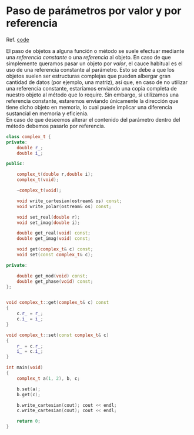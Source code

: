 # Paso de parámetros por valor y por referencia

Ref. [code](code/code5.cpp)

El paso de objetos a alguna función o método se suele efectuar mediante una _referencia constante_ o una _referencia_ al objeto. En caso de que simplemente queramos pasar un objeto por _valor_, el cauce habitual es el uso de una referencia constante al parámetro. Esto se debe a que los objetos suelen ser estructuras complejas que pueden albergar gran cantidad de datos \(por ejemplo, una matriz\), así que, en caso de no utilizar una referencia constante, estaríamos enviando una copia completa de nuestro objeto al método que lo require. Sin embargo, si utilizamos una referencia constante, estaremos enviando únicamente la dirección que tiene dicho objeto en memoria, lo cual puede implicar una diferencia sustancial en memoria y eficienia.  
En caso de que deseemos alterar el contenido del parámetro dentro del método debemos pasarlo por referencia.

```cpp
class complex_t {
private:
    double r_;
    double i_;

public:

    complex_t(double r,double i);
    complex_t(void);

    ~complex_t(void);

    void write_cartesian(ostream& os) const;
    void write_polar(ostream& os) const;

    void set_real(double r);
    void set_imag(double i);

    double get_real(void) const;
    double get_imag(void) const;

    void get(complex_t& c) const;
    void set(const complex_t& c);

private:

    double get_mod(void) const;
    double get_phase(void) const;
};


void complex_t::get(complex_t& c) const
{
    c.r_ = r_;
    c.i_ = i_;
}

void complex_t::set(const complex_t& c)
{
    r_ = c.r_;
    i_ = c.i_;
}

int main(void)
{
    complex_t a(1, 2), b, c;

    b.set(a);
	b.get(c);

    b.write_cartesian(cout); cout << endl;
    c.write_cartesian(cout); cout << endl;

    return 0;
}
```



